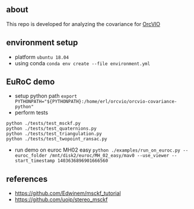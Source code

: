 ## about 

This repo is developed for analyzing the covariance for [OrcVIO](https://moshan.cf/orcvio_githubpage/)

## environment setup 

- platform `ubuntu 18.04` 
- using conda `conda env create --file environment.yml`

## EuRoC demo 

- setup python path 
`export PYTHONPATH="${PYTHONPATH}:/home/erl/orcvio/orcvio-covariance-python"`
- perform tests 
```
python ./tests/test_msckf.py
python ./tests/test_quaternions.py
python ./tests/test_triangulation.py
python ./tests/test_twopoint_ransac.py
```
- run demo on euroc MH02 easy 
`python ./examples/run_on_euroc.py --euroc_folder /mnt/disk2/euroc/MH_02_easy/mav0 --use_viewer --start_timestamp 1403636896901666560`

## references 

- https://github.com/Edwinem/msckf_tutorial
- https://github.com/uoip/stereo_msckf

